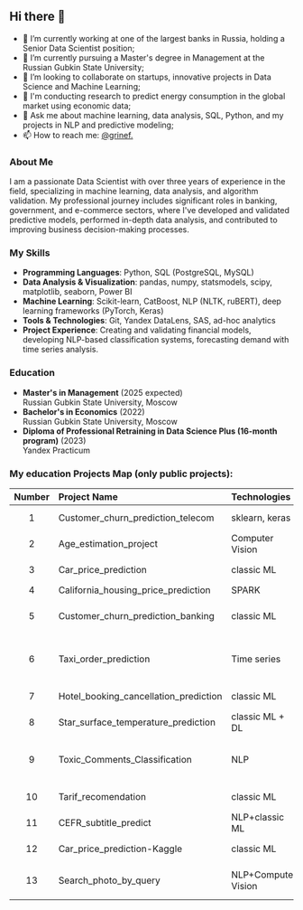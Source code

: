 ## Hi there 👋

- 🔭 I’m currently working at one of the largest banks in Russia, holding a Senior Data Scientist position;
- 🌱 I’m currently pursuing a Master's degree in Management at the Russian Gubkin State University;
- 👯 I’m looking to collaborate on startups, innovative projects in Data Science and Machine Learning;
- 🤔 I'm conducting research to predict energy consumption in the global market using economic data;
- 💬 Ask me about machine learning, data analysis, SQL, Python, and my projects in NLP and predictive modeling;
- 📫 How to reach me: [@grinef.](https://t.me/grinef)

### About Me
I am a passionate Data Scientist with over three years of experience in the field, specializing in machine learning, data analysis, and algorithm validation. My professional journey includes significant roles in banking, government, and e-commerce sectors, where I've developed and validated predictive models, performed in-depth data analysis, and contributed to improving business decision-making processes.

### My Skills
- **Programming Languages**: Python, SQL (PostgreSQL, MySQL)
- **Data Analysis & Visualization**: pandas, numpy, statsmodels, scipy, matplotlib, seaborn, Power BI
- **Machine Learning**: Scikit-learn, CatBoost, NLP (NLTK, ruBERT), deep learning frameworks (PyTorch, Keras)
- **Tools & Technologies**: Git, Yandex DataLens, SAS, ad-hoc analytics
- **Project Experience**: Creating and validating financial models, developing NLP-based classification systems, forecasting demand with time series analysis.

### Education
- **Master's in Management** (2025 expected)  
  Russian Gubkin State University, Moscow
- **Bachelor's in Economics** (2022)  
  Russian Gubkin State University, Moscow
- **Diploma of Professional Retraining in Data Science Plus (16-month program)** (2023)  
  Yandex Practicum

### My education Projects Map (only public projects):

|Number|Project Name|Technologies|Stack|Type|
|:-:|:-|:-|:-|:-|
|1|Customer_churn_prediction_telecom|sklearn, keras|binary classification|
|2|Age_estimation_project|Computer Vision|keras|regression|
|3|Car_price_prediction|classic ML|sklearn, lightgbm|regression|
|4|California_housing_price_prediction|SPARK|pyspark|regression|
|5|Customer_churn_prediction_banking|classic ML|sklearn, imblearn, scipy|binary classification|
|6|Taxi_order_prediction|Time series|pytorch, sklearn, statsmodels, joblib|regrssion|
|7|Hotel_booking_cancellation_prediction|classic ML|sklearn|binary classification|
|8|Star_surface_temperature_prediction|classic ML + DL|sklearn, torch|regression|
|9|Toxic_Comments_Classification|NLP|spacy, nltk, sklearn, transformers, catboost|binary classification|
|10|Tarif_recomendation|classic ML|sklearn|binary classification|
|11|CEFR_subtitle_predict|NLP+classic ML|nltk, sklearn, scipy|multi classification|
|12|Car_price_prediction-Kaggle|classic ML|sklearn, lightgbm|regression|
|13|Search_photo_by_query|NLP+Computer Vision|transformers, pytorch, sklearn|regression|





